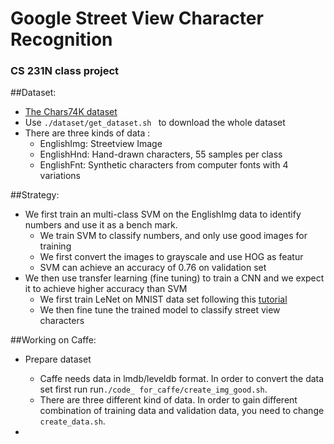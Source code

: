 # Google Street View Character Recognition
### CS 231N class project

##Dataset:

 * [The Chars74K dataset](http://www.ee.surrey.ac.uk/CVSSP/demos/chars74k/)
 * Use ```./dataset/get_dataset.sh ``` to download the whole dataset
 * There are three kinds of data : 
 	* EnglishImg: Streetview Image
 	* EnglishHnd: Hand-drawn characters, 55 samples per class 
 	* EnglishFnt: Synthetic characters from computer fonts with 4 variations


##Strategy:
 * We first train an multi-class SVM on the EnglishImg data to identify numbers and use it as a bench mark.
 	* We train SVM to classify numbers, and only use good images for training
 	* We first convert the images to grayscale and use HOG as featur		
 	* SVM can achieve an accuracy of 0.76 on validation set 	
 * We then use transfer learning (fine tuning) to train a CNN and we expect it to achieve higher accuracy than SVM
	* We first train LeNet on MNIST data set following this [tutorial](http://caffe.berkeleyvision.org/gathered/examples/mnist.html)
    * We then fine tune the trained model to classify street view characters

##Working on Caffe:
 * Prepare dataset
 	* Caffe needs data in lmdb/leveldb format. In order to convert the data set
 		first run run```./code_ for_caffe/create_img_good.sh```. 
 	* There are three different kind of data. In order to gain different combination of training data and validation data, you need to change ```create_data.sh```.
    
 * 
 

